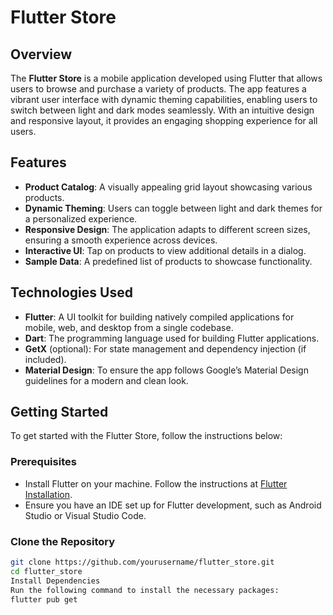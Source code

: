 # Flutter Store

## Overview

The **Flutter Store** is a mobile application developed using Flutter that allows users to browse and purchase a variety of products. The app features a vibrant user interface with dynamic theming capabilities, enabling users to switch between light and dark modes seamlessly. With an intuitive design and responsive layout, it provides an engaging shopping experience for all users.

## Features

- **Product Catalog**: A visually appealing grid layout showcasing various products.
- **Dynamic Theming**: Users can toggle between light and dark themes for a personalized experience.
- **Responsive Design**: The application adapts to different screen sizes, ensuring a smooth experience across devices.
- **Interactive UI**: Tap on products to view additional details in a dialog.
- **Sample Data**: A predefined list of products to showcase functionality.

## Technologies Used

- **Flutter**: A UI toolkit for building natively compiled applications for mobile, web, and desktop from a single codebase.
- **Dart**: The programming language used for building Flutter applications.
- **GetX** (optional): For state management and dependency injection (if included).
- **Material Design**: To ensure the app follows Google’s Material Design guidelines for a modern and clean look.

## Getting Started

To get started with the Flutter Store, follow the instructions below:

### Prerequisites

- Install Flutter on your machine. Follow the instructions at [Flutter Installation](https://flutter.dev/docs/get-started/install).
- Ensure you have an IDE set up for Flutter development, such as Android Studio or Visual Studio Code.

### Clone the Repository

```bash
git clone https://github.com/yourusername/flutter_store.git
cd flutter_store
Install Dependencies
Run the following command to install the necessary packages:
flutter pub get


